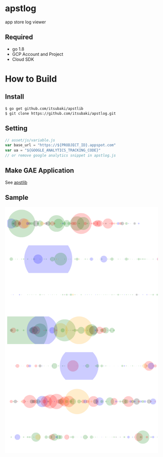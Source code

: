 # apstlog
app store log viewer

## Required

- go 1.8
- GCP Account and Project
- Cloud SDK

# How to Build

## Install

```console
$ go get github.com/itsubaki/apstlib
$ git clone https://github.com/itsubaki/apstlog.git
```

## Setting

```javascript
// asset/js/variable.js
var base_url = "https://${PRODJECT_ID}.appspot.com"
var ua = "${GOOGLE_ANALYTICS_TRACKING_CODE}"
// or remove google analytics snippet in apstlog.js
```

## Make GAE Application

See [apstlib](https://github.com/itsubaki/apstlib.git)

## Sample

![](./sample.png)
